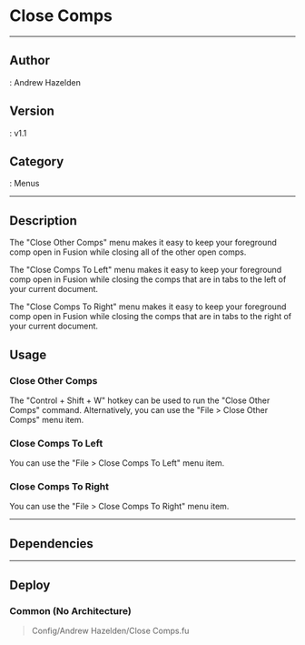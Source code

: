 # Close Comps
___

## Author
 : Andrew Hazelden

## Version
 : v1.1

## Category
 : Menus
___

## Description
<p>The "Close Other Comps" menu makes it easy to keep your foreground comp open in Fusion while closing all of the other open comps.</p>

<p>The "Close Comps To Left" menu makes it easy to keep your foreground comp open in Fusion while closing the comps that are in tabs to the left of your current document.</p>

<p>The "Close Comps To Right" menu makes it easy to keep your foreground comp open in Fusion while closing the comps that are in tabs to the right of your current document.</p>

<h2>Usage</h2>

<h3>Close Other Comps</h3>

The "Control + Shift + W" hotkey can be used to run the "Close Other Comps" command. Alternatively, you can use the "File &gt; Close Other Comps" menu item.

<h3>Close Comps To Left</h3>

You can use the "File &gt; Close Comps To Left" menu item.

<h3>Close Comps To Right</h3>

You can use the "File &gt; Close Comps To Right" menu item.
___

## Dependencies


___

## Deploy

### Common (No Architecture)

> Config/Andrew Hazelden/Close Comps.fu  
